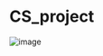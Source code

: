 # CS_project

![image](https://user-images.githubusercontent.com/68135400/182008846-42fb6524-8795-4b66-9239-56d89a8b0cca.png)
